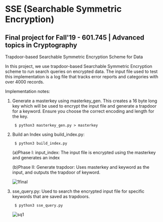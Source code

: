 # SSE (Searchable Symmetric Encryption)

## Final project for Fall'19 - 601.745 | Advanced topics in Cryptography

Trapdoor-based Searchable Symmetric Encryption Scheme for Data

In this project, we use trapdoor-based Searchable Symmetric Encryption scheme to run search queries on encrypted data. The input file used to test this implementation is a log file that tracks error reports and categories with over 4000 records.  

Implementation notes:

1. Generate a masterkey using masterkey_gen.  This creates a 16 byte long key which will be used to encrypt the input file and      generate a trapdoor for a keyword. Ensure you choose the correct encoding and length for the key.
       
        $ python3 masterkey_gen.py > masterkey

2. Build an Index using build_index.py:
         
        $ python3 build_index.py
         
   (a)Phase I: input_index: The input file is encrypted using the masterkey and generates an index

   (b)Phase II: Generate trapdoor: Uses masterkey and keyword as the input, and outputs the trapdoor of keyword.
   
   ![1final](https://user-images.githubusercontent.com/25291535/71326133-89a98680-24c4-11ea-9eb7-7c388df8e553.png)

   
   
3. sse_query.py: Used to search the encrypted input file for specific keywords that are saved as trapdoors.

        $ python3 sse_query.py
       
   ![sq1](https://user-images.githubusercontent.com/25291535/71326459-1e15e800-24c9-11ea-80a3-5f2fabbc71b2.png)


